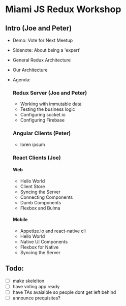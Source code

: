 # Miami JS Redux Workshop
## Intro (Joe and Peter)
- Demo: Vote for Next Meetup
- Sidenote: About being a 'expert'
- General Redux Architecture
- Our Architecture
- Agenda:

  ### Redux Server (Joe and Peter)
    - Working with immutable data
    - Testing the business logic
    - Configuring socket.io
    - Configuring Firebase

  ### Angular Clients (Peter)
    - loren ipsum

  ### React Clients (Joe)

  #### Web
    - Hello World
    - Client Store
    - Syncing the Server
    - Connecting Components
    - Dumb Components
    - Flexbox and Bulma

  #### Mobile
  - Appetize.io and react-native cli
  - Hello World
  - Native UI Components
  - Flexbox for Native
  - Syncing the Server


## Todo:
- [ ] make skelelton
- [ ] have voting app ready
- [ ] have TAs avaialble so people dont get left behind
- [ ] announce prequisites?
